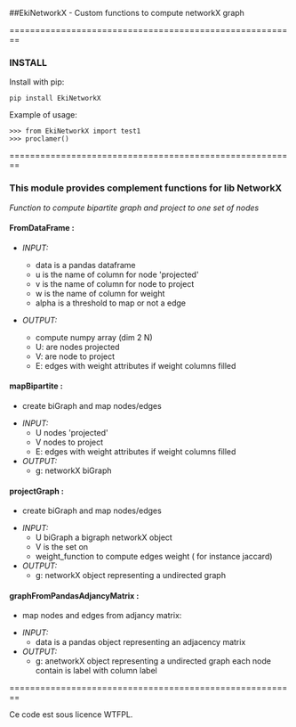 ##EkiNetworkX  - Custom functions to compute networkX graph


========================================================
### INSTALL
Install with pip:

    pip install EkiNetworkX

Example of usage:

    >>> from EkiNetworkX import test1
    >>> proclamer()
========================================================

### This module provides complement functions for lib NetworkX
_Function to  compute bipartite graph and project to one set of nodes_
#### __FromDataFrame__ :
* _INPUT:_

    * data is a pandas dataframe
    * u is the name of column  for node 'projected'
    * v is the name of column for node to project
    * w is the name of column for weight
    * alpha is a threshold to map or not a edge    
* _OUTPUT:_

	* compute numpy array  (dim 2 N) 
	* U: are nodes projected
	* V: are node to project
	* E: edges with weight attributes if weight columns filled 

#### __mapBipartite__ :
- create biGraph and map nodes/edges
* _INPUT:_
    * U nodes 'projected'
    * V nodes to project
    * E: edges with weight attributes if weight columns filled 
* _OUTPUT:_
    * g: networkX biGraph 

#### __projectGraph__ :
- create biGraph and map nodes/edges
* _INPUT:_
    * U    biGraph a bigraph networkX object 
    * V is the set on
	* weight_function  to compute edges weight ( for instance jaccard)
* _OUTPUT:_
    * g: networkX object representing a undirected graph



#### __graphFromPandasAdjancyMatrix__ :
- map nodes and edges from adjancy matrix:
* _INPUT:_
    * data is a pandas object representing an adjacency matrix
* _OUTPUT:_
    * g: anetworkX object representing a undirected graph
        each node contain is label with column label

========================================================

Ce code est sous licence WTFPL.
